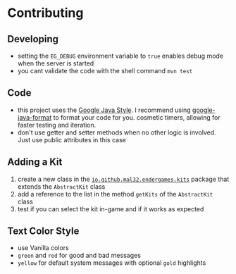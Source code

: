 # Contributing

## Developing

- setting the `EG_DEBUG` environment variable to `true` enables debug mode when the server is started
- you cant validate the code with the shell command `mvn test`

## Code

- this project uses the [Google Java Style](https://google.github.io/styleguide/javaguide.html). I recommend
  using [google-java-format](https://github.com/google/google-java-format) to format your code for you.
  cosmetic timers, allowing for faster testing and iteration.
- don't use getter and setter methods when no other logic is involved. Just use public attributes in this case

## Adding a Kit

1. create a new class in the [`io.github.mal32.endergames.kits`](/src/main/java/io/github/mal32/endergames/kits) package
   that extends the `AbstractKit` class
2. add a reference to the list in the method `getKits` of the `AbstractKit` class
3. test if you can select the kit in-game and if it works as expected

## Text Color Style

- use Vanilla colors
- `green` and `red` for good and bad messages
- `yellow` for default system messages with optional `gold` highlights